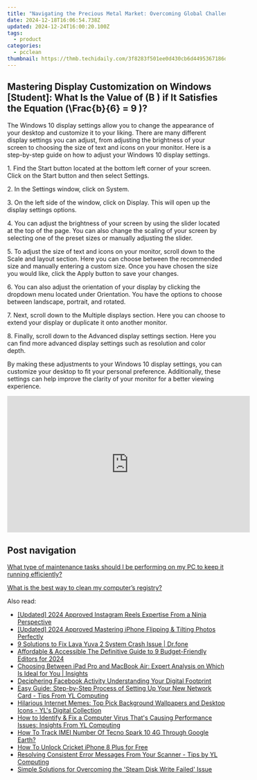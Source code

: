 ```yaml
---
title: "Navigating the Precious Metal Market: Overcoming Global Challenges with Resilient Forecasts - Insights by YL Computing"
date: 2024-12-18T16:06:54.738Z
updated: 2024-12-24T16:00:20.100Z
tags:
  - product
categories:
  - pcclean
thumbnail: https://thmb.techidaily.com/3f8283f501ee0d430cb6d4495367186d5cee7442e26fa273382b19ae26cbaade.png
---
```


## Mastering Display Customization on Windows [Student]: What Is the Value of \(B \) if It Satisfies the Equation \(\Frac{b}{6} = 9 \)?

The Windows 10 display settings allow you to change the appearance of your desktop and customize it to your liking. There are many different display settings you can adjust, from adjusting the brightness of your screen to choosing the size of text and icons on your monitor. Here is a step-by-step guide on how to adjust your Windows 10 display settings. 

1\. Find the Start button located at the bottom left corner of your screen. Click on the Start button and then select Settings.

2\. In the Settings window, click on System.

3\. On the left side of the window, click on Display. This will open up the display settings options. 

4\. You can adjust the brightness of your screen by using the slider located at the top of the page. You can also change the scaling of your screen by selecting one of the preset sizes or manually adjusting the slider.

5\. To adjust the size of text and icons on your monitor, scroll down to the Scale and layout section. Here you can choose between the recommended size and manually entering a custom size. Once you have chosen the size you would like, click the Apply button to save your changes.

6\. You can also adjust the orientation of your display by clicking the dropdown menu located under Orientation. You have the options to choose between landscape, portrait, and rotated.

7\. Next, scroll down to the Multiple displays section. Here you can choose to extend your display or duplicate it onto another monitor.

8\. Finally, scroll down to the Advanced display settings section. Here you can find more advanced display settings such as resolution and color depth. 

By making these adjustments to your Windows 10 display settings, you can customize your desktop to fit your personal preference. Additionally, these settings can help improve the clarity of your monitor for a better viewing experience.

<!-- affiliate ads begin -->
<iframe width="560" height="315" src="https://www.youtube.com/embed/yDuvbv0QOYI?si=byottcEM_Rrvi4EL" title="YouTube video player" frameborder="0" allow="accelerometer; autoplay; clipboard-write; encrypted-media; gyroscope; picture-in-picture; web-share" referrerpolicy="strict-origin-when-cross-origin" allowfullscreen></iframe>
<!-- affiliate ads end -->

## Post navigation

[What type of maintenance tasks should I be performing on my PC to keep it running efficiently?](https://tools.techidaily.com/pcclean/products/)

[What is the best way to clean my computer’s registry?](https://tools.techidaily.com/pcclean/products/)

<ins class="adsbygoogle"
     style="display:block"
     data-ad-format="autorelaxed"
     data-ad-client="ca-pub-7571918770474297"
     data-ad-slot="1223367746"></ins>

<ins class="adsbygoogle"
     style="display:block"
     data-ad-client="ca-pub-7571918770474297"
     data-ad-slot="8358498916"
     data-ad-format="auto"
     data-full-width-responsive="true"></ins>

<span class="atpl-alsoreadstyle">Also read:</span>
<div><ul>
<li><a href="https://instagram-video-recordings.techidaily.com/updated-2024-approved-instagram-reels-expertise-from-a-ninja-perspective/"><u>[Updated] 2024 Approved Instagram Reels Expertise From a Ninja Perspective</u></a></li>
<li><a href="https://fox-links.techidaily.com/updated-2024-approved-mastering-iphone-flipping-and-tilting-photos-perfectly/"><u>[Updated] 2024 Approved Mastering iPhone Flipping & Tilting Photos Perfectly</u></a></li>
<li><a href="https://howto.techidaily.com/9-solutions-to-fix-lava-yuva-2-system-crash-issue-drfone-by-drfone-fix-android-problems-fix-android-problems/"><u>9 Solutions to Fix Lava Yuva 2 System Crash Issue | Dr.fone</u></a></li>
<li><a href="https://youtube-docs.techidaily.com/dable-and-accessible-the-definitive-guide-to-9-budget-friendly-editors-for-2024/"><u>Affordable & Accessible The Definitive Guide to 9 Budget-Friendly Editors for 2024</u></a></li>
<li><a href="https://hardware-updates.techidaily.com/choosing-between-ipad-pro-and-macbook-air-expert-analysis-on-which-is-ideal-for-you-insights/"><u>Choosing Between iPad Pro and MacBook Air: Expert Analysis on Which Is Ideal for You | Insights</u></a></li>
<li><a href="https://extra-resources.techidaily.com/deciphering-facebook-activity-understanding-your-digital-footprint/"><u>Deciphering Facebook Activity Understanding Your Digital Footprint</u></a></li>
<li><a href="https://discover-amazing.techidaily.com/easy-guide-step-by-step-process-of-setting-up-your-new-network-card-tips-from-yl-computing/"><u>Easy Guide: Step-by-Step Process of Setting Up Your New Network Card - Tips From YL Computing</u></a></li>
<li><a href="https://discover-amazing.techidaily.com/hilarious-internet-memes-top-pick-background-wallpapers-and-desktop-icons-yls-digital-collection/"><u>Hilarious Internet Memes: Top Pick Background Wallpapers and Desktop Icons - YL's Digital Collection</u></a></li>
<li><a href="https://discover-amazing.techidaily.com/how-to-identify-and-fix-a-computer-virus-thats-causing-performance-issues-insights-from-yl-computing/"><u>How to Identify & Fix a Computer Virus That's Causing Performance Issues: Insights From YL Computing</u></a></li>
<li><a href="https://unlock-android.techidaily.com/how-to-track-imei-number-of-tecno-spark-10-4g-through-google-earth-by-drfone-android/"><u>How To Track IMEI Number Of Tecno Spark 10 4G Through Google Earth?</u></a></li>
<li><a href="https://sim-unlock.techidaily.com/how-to-unlock-cricket-iphone-8-plus-for-free-by-drfone-ios/"><u>How To Unlock Cricket iPhone 8 Plus for Free</u></a></li>
<li><a href="https://discover-amazing.techidaily.com/resolving-consistent-error-messages-from-your-scanner-tips-by-yl-computing/"><u>Resolving Consistent Error Messages From Your Scanner - Tips by YL Computing</u></a></li>
<li><a href="https://win-howtos.techidaily.com/simple-solutions-for-overcoming-the-steam-disk-write-failed-issue/"><u>Simple Solutions for Overcoming the 'Steam Disk Write Failed' Issue</u></a></li>
</ul></div>

